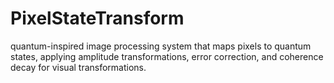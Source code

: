 # PixelStateTransform
quantum-inspired image processing system that maps pixels to quantum states, applying amplitude transformations, error correction, and coherence decay for visual transformations.
